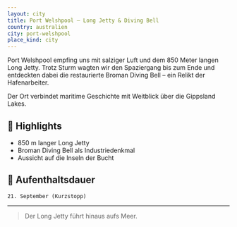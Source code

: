 ```yaml
---
layout: city
title: Port Welshpool – Long Jetty & Diving Bell
country: australien
city: port-welshpool
place_kind: city
---
```


Port Welshpool empfing uns mit salziger Luft und dem 850 Meter langen Long Jetty. Trotz Sturm wagten wir den Spaziergang bis zum Ende und entdeckten dabei die restaurierte Broman Diving Bell – ein Relikt der Hafenarbeiter.

Der Ort verbindet maritime Geschichte mit Weitblick über die Gippsland Lakes.

## 📍 Highlights
- 850 m langer Long Jetty
- Broman Diving Bell als Industriedenkmal
- Aussicht auf die Inseln der Bucht

## 📅 Aufenthaltsdauer
`21. September (Kurzstopp)`

---

> Der Long Jetty führt hinaus aufs Meer.
